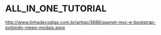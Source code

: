 # ALL_IN_ONE_TUTORIAL

http://www.linhadecodigo.com.br/artigo/3686/aspnet-mvc-e-bootstrap-exibindo-views-modais.aspx
